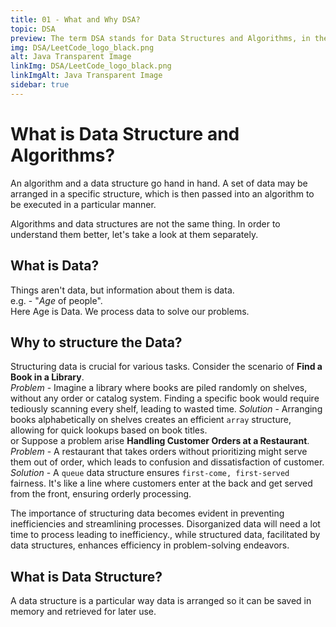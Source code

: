 ```yaml
---
title: 01 - What and Why DSA?
topic: DSA
preview: The term DSA stands for Data Structures and Algorithms, in the context of Computer Science.
img: DSA/LeetCode_logo_black.png
alt: Java Transparent Image
linkImg: DSA/LeetCode_logo_black.png
linkImgAlt: Java Transparent Image
sidebar: true
---
```

# What is Data Structure and Algorithms?

An algorithm and a data structure go hand in hand. A set of data may be arranged in a specific structure, which is then passed into an algorithm to be executed in a particular manner.

Algorithms and data structures are not the same thing. In order to understand them better, let's take a look at them separately.

## What is Data?
Things aren't data, but information about them is data. \
e.g. - "*Age* of people".  
Here Age is Data. We process data to solve our problems.
## Why to structure the Data?
Structuring data is crucial for various tasks. Consider the scenario of **Find a Book in a Library**. \
*Problem* - Imagine a library where books are piled randomly on shelves, without any order or catalog system. Finding a specific book would require tediously scanning every shelf, leading to wasted time.
*Solution* - Arranging books alphabetically on shelves creates an efficient `array` structure, allowing for quick lookups based on book titles. \
or Suppose a problem arise **Handling Customer Orders at a Restaurant**. \
*Problem* -  A restaurant that takes orders without prioritizing might serve them out of order, which leads to confusion and dissatisfaction of customer. \
*Solution* - A `queue` data structure ensures `first-come, first-served` fairness. It's like a line where customers enter at the back and get served from the front, ensuring orderly processing.

The importance of structuring data becomes evident in preventing inefficiencies and streamlining processes. Disorganized data will need a lot time to process leading to inefficiency., while structured data, facilitated by data structures, enhances efficiency in problem-solving endeavors.

## What is Data Structure?
A data structure is a particular way data is arranged so it can be saved in memory and retrieved for later use.

